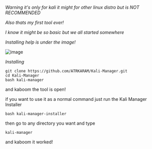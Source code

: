 *Warning it's only for kali it might for other linux distro but is NOT RECOMMENDED*

*Also thats my first tool ever!*

*I know it might be so basic but we all started somewhere*

*Installing help is under the image!*

![image](https://github.com/user-attachments/assets/19867594-761e-4321-a119-018e31dee5ea)

*Installing*
```
git clone https://github.com/ATRKARAM/Kali-Manager.git
cd Kali-Manager
bash kali-manager
```
and kaboom the tool is open!

if you want to use it as a normal command just run the Kali Manager Installer
```
bash kali-manager-installer
```
then go to any directory you want and type
```
kali-manager
```
and kaboom it worked!
